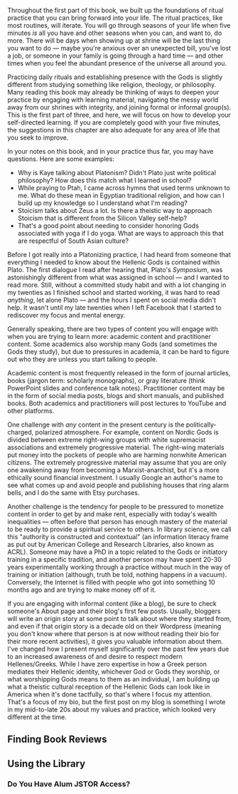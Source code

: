 Throughout the first part of this book, we built up the foundations of ritual practice that you can bring forward into your life. The ritual practices, like most routines, will iterate. You will go through seasons of your life when five minutes *is* all you have and other seasons when you can, and want to, do more. There will be days when showing up at shrine will be the last thing you want to do — maybe you're anxious over an unexpected bill, you've lost a job, or someone in your family is going through a hard time — and other times when you feel the abundant presence of the universe all around you.

Practicing daily rituals and establishing presence with the Gods is slightly different from studying something like religion, theology, or philosophy. Many reading this book may already be thinking of ways to deepen your practice by engaging with learning material, navigating the messy world away from our shrines with integrity, and joining formal or informal group(s). This is the first part of three, and here, we will focus on how to develop your self-directed learning. If you are completely good with your five minutes, the suggestions in this chapter are also adequate for any area of life that you seek to improve.

In your notes on this book, and in your practice thus far, you may have questions. Here are some examples:

* Why is Kaye talking about Platonism? Didn't Plato just write political philosophy? How does this match what I learned in school?
* While praying to Ptah, I came across hymns that used terms unknown to me. What do these mean in Egyptian traditional religion, and how can I build up my knowledge so I understand what I'm reading?
* Stoicism talks about Zeus a lot. Is there a theistic way to approach Stoicism that is different from the Silicon Valley self-help?
* That's a good point about needing to consider honoring Gods associated with yoga if I do yoga. What are ways to approach this that are respectful of South Asian culture?

Before I got really into a Platonizing practice, I had heard from someone that everything I needed to know about the Hellenic Gods is contained within Plato. The first dialogue I read after hearing that, Plato's *Symposium*, was astonishingly different from what was assigned in school — and I wanted to read more. Still, without a committed study habit and with a lot changing in my twenties as I finished school and started working, it was hard to read *anything*, let alone Plato — and the hours I spent on social media didn't help. It wasn't until my late twenties when I left Facebook that I started to rediscover my focus and mental energy.

Generally speaking, there are two types of content you will engage with when you are trying to learn more: academic content and practitioner content. Some academics also worship many Gods (and sometimes the Gods they study), but due to pressures in academia, it can be hard to figure out who they are unless you start talking to people. 

Academic content is most frequently released in the form of journal articles, books (jargon term: scholarly monographs), or gray literature (think PowerPoint slides and conference talk notes). Practitioner content may be in the form of social media posts, blogs and short manuals, and published books. Both academics and practitioners will post lectures to YouTube and other platforms.

One challenge with *any* content in the present century is the politically-charged, polarized atmosphere. For example, content on Nordic Gods is divided between extreme right-wing groups with white supremacist associations and extremely progressive material. The right-wing materials put money into the pockets of people who are harming nonwhite American citizens. The extremely progressive material may assume that you are only one awakening away from becoming a Marxist-anarchist, but it's a more ethically sound financial investment. I usually Google an author's name to see what comes up and avoid people and publishing houses that ring alarm bells, and I do the same with Etsy purchases.

Another challenge is the tendency for people to be pressured to monetize content in order to get by and make rent, especially with today's wealth inequalities — often before that person has enough mastery of the material to be ready to provide a spiritual service to others. In library science, we call this "authority is constructed and contextual" (an information literacy frame as put out by American College and Research Libraries, also known as ACRL). Someone may have a PhD in a topic related to the Gods or initiatory training in a specific tradition, and another person may have spent 20-30 years experimentally working through a practice without much in the way of training or initiation (although, truth be told, nothing happens in a vacuum). Conversely, the Internet is filled with people who got into something 10 months ago and are trying to make money off of it. 

If you are engaging with informal content (like a blog), be sure to check someone's About page and their blog's first few posts. Usually, bloggers will write an origin story at some point to talk about where they started from, and even if that origin story is a decade old on their Wordpress (meaning you don't know where that person is at now without reading their bio for their more recent activities), it gives you valuable information about them. I've changed how I present myself significantly over the past few years due to an increased awareness of and desire to respect modern Hellenes/Greeks. While I have zero expertise in how a Greek person mediates their Hellenic identity, whichever God or Gods they worship, or what worshipping Gods means to them as an individual, I am building up what a theistic cultural reception of the Hellenic Gods can look like in America when it's done tactfully, so that's where I focus my attention. That's a focus of my bio, but the first post on my blog is something I wrote in my mid-to-late 20s about my values and practice, which looked very different at the time.

## Finding Book Reviews

## Using the Library

### Do You Have Alum JSTOR Access?

